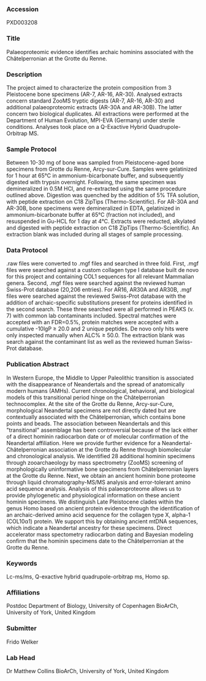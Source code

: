 ### Accession
PXD003208

### Title
Palaeoproteomic evidence identifies archaic hominins associated with the Châtelperronian at the Grotte du Renne.

### Description
The project aimed to characterize the protein composition from 3 Pleistocene bone specimens (AR-7, AR-16, AR-30). Analysed extracts concern standard ZooMS tryptic digests (AR-7, AR-16, AR-30) and additional palaeoproteomic extracts (AR-30A and AR-30B). The latter concern two biological duplicates. All extractions were performed at the Department of Human Evolution, MPI-EVA (Germany) under sterile conditions. Analyses took place on a Q-Exactive Hybrid Quadrupole-Orbitrap MS.

### Sample Protocol
Between 10-30 mg of bone was sampled from Pleistocene-aged bone specimens from Grotte du Renne, Arcy-sur-Cure. Samples were gelatinized for 1 hour at 65°C in ammonium-bicarbonate buffer, and subsequently digested with trypsin overnight. Following, the same specimen was demineralized in 0.5M HCl, and re-extracted using the same procedure outlined above. Digestion was quenched by the addition of 5% TFA solution, with peptide extraction on C18 ZipTips (Thermo-Scientific). For AR-30A and AR-30B, bone specimens were demineralized in EDTA, gelatinized in ammonium-bicarbonate buffer at 65°C (fraction not included), and resuspended in Gu-HCL for 1 day at 4°C. Extracts were reducted, alkylated and digested with peptide extraction on C18 ZipTips (Thermo-Scientific). An extraction blank was included during all stages of sample processing.

### Data Protocol
.raw files were converted to .mgf files and searched in three fold. First, .mgf files were searched against a custom collagen type I database built de novo for this project and containing COL1 sequences for all relevant Mammalian genera. Second, .mgf files were searched against the reviewed human Swiss-Prot database (20,206 entries). For AR16, AR30A and AR30B, .mgf files were searched against the reviewed Swiss-Prot database with the addition of archaic-specific substitutions present for proteins identified in the second search. These three searched were all performed in PEAKS (v. 7) with common lab contaminants included. Spectral matches were accepted with an FDR=0.5%, protein matches were accepted with a cumulative -10lgP ≥ 20.0 and 2 unique peptides. De novo only hits were only inspected manually when ALC% ≥ 50.0. The extraction blank was search against the contaminant list as well as the reviewed human Swiss-Prot database.

### Publication Abstract
In Western Europe, the Middle to Upper Paleolithic transition is associated with the disappearance of Neandertals and the spread of anatomically modern humans (AMHs). Current chronological, behavioral, and biological models of this transitional period hinge on the Ch&#xe2;telperronian technocomplex. At the site of the Grotte du Renne, Arcy-sur-Cure, morphological Neandertal specimens are not directly dated but are contextually associated with the Ch&#xe2;telperronian, which contains bone points and beads. The association between Neandertals and this "transitional" assemblage has been controversial because of the lack either of a direct hominin radiocarbon date or of molecular confirmation of the Neandertal affiliation. Here we provide further evidence for a Neandertal-Ch&#xe2;telperronian association at the Grotte du Renne through biomolecular and chronological analysis. We identified 28 additional hominin specimens through zooarchaeology by mass spectrometry (ZooMS) screening of morphologically uninformative bone specimens from Ch&#xe2;telperronian layers at the Grotte du Renne. Next, we obtain an ancient hominin bone proteome through liquid chromatography-MS/MS analysis and error-tolerant amino acid sequence analysis. Analysis of this palaeoproteome allows us to provide phylogenetic and physiological information on these ancient hominin specimens. We distinguish Late Pleistocene clades within the genus Homo based on ancient protein evidence through the identification of an archaic-derived amino acid sequence for the collagen type X, alpha-1 (COL10&#x3b1;1) protein. We support this by obtaining ancient mtDNA sequences, which indicate a Neandertal ancestry for these specimens. Direct accelerator mass spectometry radiocarbon dating and Bayesian modeling confirm that the hominin specimens date to the Ch&#xe2;telperronian at the Grotte du Renne.

### Keywords
Lc-ms/ms, Q-exactive hybrid quadrupole-orbitrap ms, Homo sp.

### Affiliations
Postdoc
Department of Biology, University of Copenhagen
BioArCh, University of York, United Kingdom

### Submitter
Frido Welker

### Lab Head
Dr Matthew Collins
BioArCh, University of York, United Kingdom


